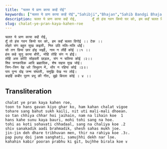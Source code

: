 ```yaml
---
title: "चलत ये प्राण काया काहें रोई"
keywords: ["चलत ये प्राण काया काहें रोई","Sahibji","Bhajan","Sahib Bandgi Bhajan","Sant Kabir Bhajan","bhajan lyrics","साहिब बंदगी भजन","भजन"]
description: चलत ये प्राण काया कहें रोई,       तूँ तो हंस गवन कियो घर को, हम कहँ चलत विगोई ।। टेक ।।       तोहरे संग बहुत सुख कइली, नित उठि मलि-मलि धोईं।       स
slug: chalat-ye-pran-kaya-kahen-roe
---
```


  
    चलत ये प्राण काया कहें रोई,  
    तूँ तो हंस गवन कियो घर को, हम कहँ चलत विगोई ।। टेक ।।  
    तोहरे संग बहुत सुख कइली, नित उठि मलि-मलि धोईं।  
    सो तन छिया छार होइ जइहैं, नाम न लीहैं कोई ।।१ ।।  
    हंस कहे सुनु काया बौरी, मोहि तोहि संग न होई।  
    तोहि अस कोटि सोहवती छाड़ल, संग न चलिया कोई ।२।।  
    शिव सनकादिक आदि ब्रह्मादिक, शेष सहस मुख जोई।  
    जिन-जिन देह धरे त्रिभुवन में, थीर न रहिया कोई ।३॥।  
    पाप पुन्य दोइ जन्म संघाती, समुझि देख नर लोई।  
    कहहिं कबीर पूरण प्रभु की गीत, बुझे बिरला कोई । ४ ।।  


## Transliteration

  
    chalat ye pran kaya kahen roe,  
    toon to hans gavan kiyo ghar ko, ham kahan chalat vigoe      
    tohare sang bahut sukh kaili, nit uti mali-mali dhoean.  
    so tan chhiya chhar hoi jaihain, nam na lihain koe  1    
    hans kahe sunu kaya bauri, mohi tohi sang na hoe.  
    tohi as koti sohavati chhadaal, sang na chaliya koe .2   
    shiv sanakadik aadi brahmadik, shesh sahas mukh joe.  
    jin-jin deh dhare tribhuvan men, thir na rahiya koe .3॥.  
    pap puny doi janm sanghati, samujhhi dekh nar loe.  
    kahahin kabir pooran prabhu ki git, bujhhe birala koe ४    

  